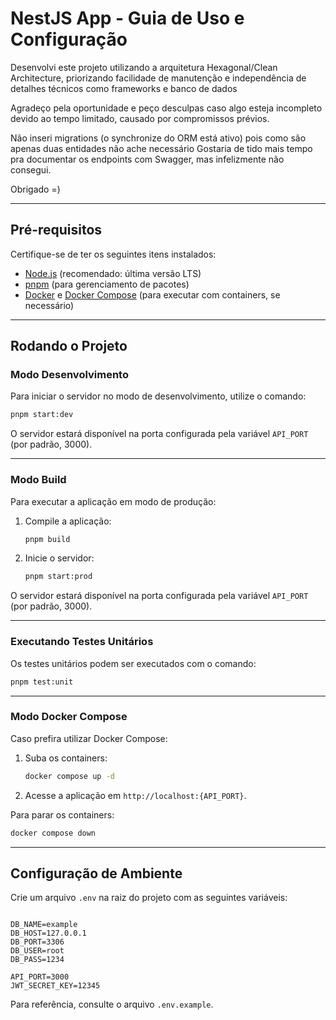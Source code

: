# NestJS App - Guia de Uso e Configuração

Desenvolvi este projeto utilizando a arquitetura Hexagonal/Clean Architecture, priorizando facilidade de manutenção e independência de detalhes técnicos como frameworks e banco de dados

Agradeço pela oportunidade e peço desculpas caso algo esteja incompleto devido ao tempo limitado, causado por compromissos prévios.

Não inseri migrations (o synchronize do ORM está ativo) pois como são apenas duas entidades não ache necessário
Gostaria de tido mais tempo pra documentar os endpoints com Swagger, mas infelizmente não consegui.

Obrigado =)

---

## Pré-requisitos

Certifique-se de ter os seguintes itens instalados:

- [Node.js](https://nodejs.org) (recomendado: última versão LTS)
- [pnpm](https://pnpm.io/installation) (para gerenciamento de pacotes)
- [Docker](https://www.docker.com) e [Docker Compose](https://docs.docker.com/compose/) (para executar com containers, se necessário)

---

## Rodando o Projeto

### Modo Desenvolvimento

Para iniciar o servidor no modo de desenvolvimento, utilize o comando:

```bash
pnpm start:dev
```

O servidor estará disponível na porta configurada pela variável `API_PORT` (por padrão, 3000).

---

### Modo Build

Para executar a aplicação em modo de produção:

1. Compile a aplicação:

   ```bash
   pnpm build
   ```

2. Inicie o servidor:

   ```bash
   pnpm start:prod
   ```

O servidor estará disponível na porta configurada pela variável `API_PORT` (por padrão, 3000).

---

### Executando Testes Unitários

Os testes unitários podem ser executados com o comando:

```bash
pnpm test:unit
```

---

### Modo Docker Compose

Caso prefira utilizar Docker Compose:

1. Suba os containers:

   ```bash
   docker compose up -d
   ```

2. Acesse a aplicação em `http://localhost:{API_PORT}`.

Para parar os containers:

```bash
docker compose down
```

---

## Configuração de Ambiente

Crie um arquivo `.env` na raiz do projeto com as seguintes variáveis:

```

DB_NAME=example
DB_HOST=127.0.0.1
DB_PORT=3306
DB_USER=root
DB_PASS=1234

API_PORT=3000
JWT_SECRET_KEY=12345
```

Para referência, consulte o arquivo `.env.example`.

